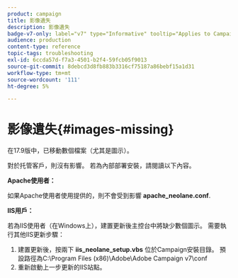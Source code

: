 ```yaml
---
product: campaign
title: 影像遺失
description: 影像遺失
badge-v7-only: label="v7" type="Informative" tooltip="Applies to Campaign Classic v7 only"
audience: production
content-type: reference
topic-tags: troubleshooting
exl-id: 6ccda57d-f7a3-4501-b2f4-59fcb05f9013
source-git-commit: 8debcd3d8fb883b3316cf75187a86bebf15a1d31
workflow-type: tm+mt
source-wordcount: '111'
ht-degree: 5%

---
```


# 影像遺失{#images-missing}



在17.9版中，已移動數個檔案（尤其是圖示）。

對於托管客戶，則沒有影響。 若為內部部署安裝，請閱讀以下內容。

**Apache使用者：**

如果Apache使用者使用提供的，則不會受到影響 **apache_neolane.conf**.

**IIS用戶：**

若為IIS使用者（在Windows上），建置更新後主控台中將缺少數個圖示。 需要執行其他IIS更新步驟：

1. 建置更新後，按兩下 **iis_neolane_setup.vbs** 位於Campaign安裝目錄。 預設路徑為C:\Program Files (x86)\Adobe\Adobe Campaign v7\conf
1. 重新啟動上一步更新的IIS站點。
